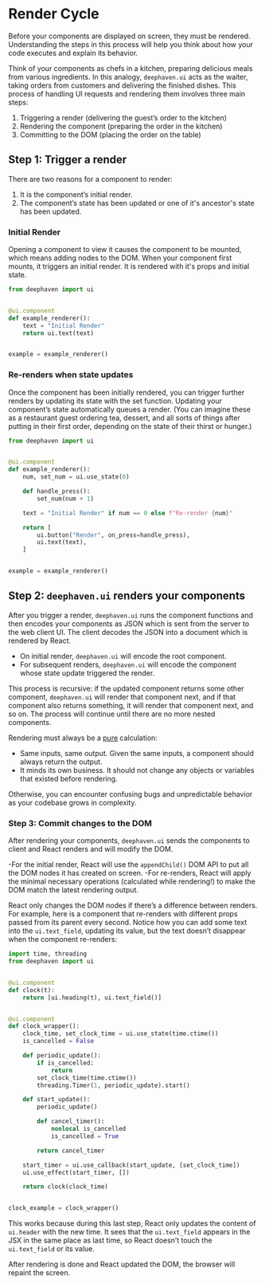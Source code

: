 # Render Cycle

Before your components are displayed on screen, they must be rendered. Understanding the steps in this process will help you think about how your code executes and explain its behavior.

Think of your components as chefs in a kitchen, preparing delicious meals from various ingredients. In this analogy, `deephaven.ui` acts as the waiter, taking orders from customers and delivering the finished dishes. This process of handling UI requests and rendering them involves three main steps:

1. Triggering a render (delivering the guest’s order to the kitchen)
2. Rendering the component (preparing the order in the kitchen)
3. Committing to the DOM (placing the order on the table)

## Step 1: Trigger a render

There are two reasons for a component to render:

1. It is the component’s initial render.
2. The component’s state has been updated or one of it's ancestor's state has been updated.

### Initial Render

Opening a component to view it causes the component to be mounted, which means adding nodes to the DOM. When your component first mounts, it triggers an initial render. It is rendered with it's props and initial state.

```python
from deephaven import ui


@ui.component
def example_renderer():
    text = "Initial Render"
    return ui.text(text)


example = example_renderer()
```

### Re-renders when state updates

Once the component has been initially rendered, you can trigger further renders by updating its state with the set function. Updating your component’s state automatically queues a render. (You can imagine these as a restaurant guest ordering tea, dessert, and all sorts of things after putting in their first order, depending on the state of their thirst or hunger.)

```python
from deephaven import ui


@ui.component
def example_renderer():
    num, set_num = ui.use_state(0)

    def handle_press():
        set_num(num + 1)

    text = "Initial Render" if num == 0 else f"Re-render {num}"

    return [
        ui.button("Render", on_press=handle_press),
        ui.text(text),
    ]


example = example_renderer()
```

## Step 2: `deephaven.ui` renders your components

After you trigger a render, `deephaven.ui` runs the component functions and then encodes your components as JSON which is sent from the server to the web client UI. The client decodes the JSON into a document which is rendered by React.

- On initial render, `deephaven.ui` will encode the root component.
- For subsequent renders, `deephaven.ui` will encode the component whose state update triggered the render.

This process is recursive: if the updated component returns some other component, `deephaven.ui` will render that component next, and if that component also returns something, it will render that component next, and so on. The process will continue until there are no more nested components.

Rendering must always be a [pure](../describing/pure_components.md) calculation:

- Same inputs, same output. Given the same inputs, a component should always return the output.
- It minds its own business. It should not change any objects or variables that existed before rendering.

Otherwise, you can encounter confusing bugs and unpredictable behavior as your codebase grows in complexity.

### Step 3: Commit changes to the DOM

After rendering your components, `deephaven.ui` sends the components to client and React renders and will modify the DOM.

-For the initial render, React will use the `appendChild()` DOM API to put all the DOM nodes it has created on screen.
-For re-renders, React will apply the minimal necessary operations (calculated while rendering!) to make the DOM match the latest rendering output.

React only changes the DOM nodes if there’s a difference between renders. For example, here is a component that re-renders with different props passed from its parent every second. Notice how you can add some text into the `ui.text_field`, updating its value, but the text doesn’t disappear when the component re-renders:

```python
import time, threading
from deephaven import ui


@ui.component
def clock(t):
    return [ui.heading(t), ui.text_field()]


@ui.component
def clock_wrapper():
    clock_time, set_clock_time = ui.use_state(time.ctime())
    is_cancelled = False

    def periodic_update():
        if is_cancelled:
            return
        set_clock_time(time.ctime())
        threading.Timer(1, periodic_update).start()

    def start_update():
        periodic_update()

        def cancel_timer():
            nonlocal is_cancelled
            is_cancelled = True

        return cancel_timer

    start_timer = ui.use_callback(start_update, [set_clock_time])
    ui.use_effect(start_timer, [])

    return clock(clock_time)


clock_example = clock_wrapper()
```

This works because during this last step, React only updates the content of `ui.header` with the new time. It sees that the `ui.text_field` appears in the JSX in the same place as last time, so React doesn’t touch the `ui.text_field` or its value.

After rendering is done and React updated the DOM, the browser will repaint the screen.

